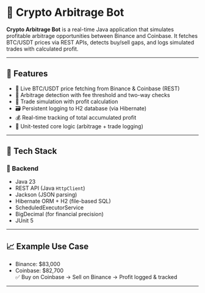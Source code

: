 # 💸 Crypto Arbitrage Bot

**Crypto Arbitrage Bot** is a real-time Java application that simulates profitable arbitrage opportunities between Binance and Coinbase. It fetches BTC/USDT prices via REST APIs, detects buy/sell gaps, and logs simulated trades with calculated profit.

---

## 🚀 Features

- 🔄 Live BTC/USDT price fetching from Binance & Coinbase (REST)
- 🧠 Arbitrage detection with fee threshold and two-way checks
- 💾 Trade simulation with profit calculation
- 🗃️ Persistent logging to H2 database (via Hibernate)
- 💰 Real-time tracking of total accumulated profit
- 🧪 Unit-tested core logic (arbitrage + trade logging)

---

## 🧱 Tech Stack

### 🔧 Backend
- Java 23
- REST API (Java `HttpClient`)
- Jackson (JSON parsing)
- Hibernate ORM + H2 (file-based SQL)
- ScheduledExecutorService
- BigDecimal (for financial precision)
- JUnit 5

---

## 📈 Example Use Case

- Binance: $83,000  
- Coinbase: $82,700  
✅ Buy on Coinbase → Sell on Binance → Profit logged & tracked

---
